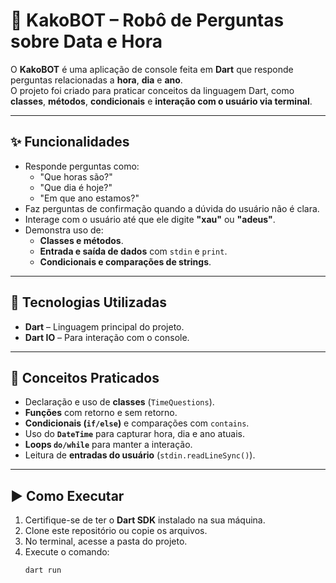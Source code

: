 # 🤖 KakoBOT – Robô de Perguntas sobre Data e Hora

O **KakoBOT** é uma aplicação de console feita em **Dart** que responde perguntas relacionadas a **hora**, **dia** e **ano**.  
O projeto foi criado para praticar conceitos da linguagem Dart, como **classes**, **métodos**, **condicionais** e **interação com o usuário via terminal**.

---

## ✨ Funcionalidades
- Responde perguntas como:
  - "Que horas são?"
  - "Que dia é hoje?"
  - "Em que ano estamos?"
- Faz perguntas de confirmação quando a dúvida do usuário não é clara.
- Interage com o usuário até que ele digite **"xau"** ou **"adeus"**.
- Demonstra uso de:
  - **Classes e métodos**.
  - **Entrada e saída de dados** com `stdin` e `print`.
  - **Condicionais e comparações de strings**.

---

## 🚀 Tecnologias Utilizadas
- **Dart** – Linguagem principal do projeto.
- **Dart IO** – Para interação com o console.

---

## 🧠 Conceitos Praticados
- Declaração e uso de **classes** (`TimeQuestions`).
- **Funções** com retorno e sem retorno.
- **Condicionais (`if/else`)** e comparações com `contains`.
- Uso do **`DateTime`** para capturar hora, dia e ano atuais.
- **Loops `do/while`** para manter a interação.
- Leitura de **entradas do usuário** (`stdin.readLineSync()`).

---

## ▶️ Como Executar
1. Certifique-se de ter o **Dart SDK** instalado na sua máquina.
2. Clone este repositório ou copie os arquivos.
3. No terminal, acesse a pasta do projeto.
4. Execute o comando:
   ```bash
   dart run



